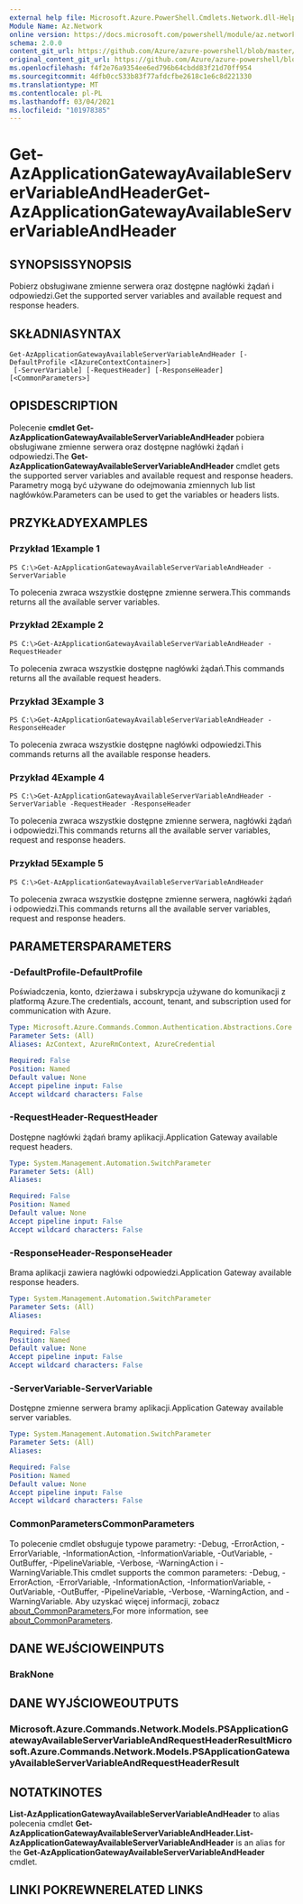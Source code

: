 ```yaml
---
external help file: Microsoft.Azure.PowerShell.Cmdlets.Network.dll-Help.xml
Module Name: Az.Network
online version: https://docs.microsoft.com/powershell/module/az.network/get-azapplicationgatewayavailableservervariableandheader
schema: 2.0.0
content_git_url: https://github.com/Azure/azure-powershell/blob/master/src/Network/Network/help/Get-AzApplicationGatewayAvailableServerVariableAndHeader.md
original_content_git_url: https://github.com/Azure/azure-powershell/blob/master/src/Network/Network/help/Get-AzApplicationGatewayAvailableServerVariableAndHeader.md
ms.openlocfilehash: f4f2e76a9354ee6ed796b64cbdd83f21d70ff954
ms.sourcegitcommit: 4dfb0cc533b83f77afdcfbe2618c1e6c8d221330
ms.translationtype: MT
ms.contentlocale: pl-PL
ms.lasthandoff: 03/04/2021
ms.locfileid: "101978385"
---
```

# <span data-ttu-id="17c6c-101">Get-AzApplicationGatewayAvailableServerVariableAndHeader</span><span class="sxs-lookup"><span data-stu-id="17c6c-101">Get-AzApplicationGatewayAvailableServerVariableAndHeader</span></span>

## <span data-ttu-id="17c6c-102">SYNOPSIS</span><span class="sxs-lookup"><span data-stu-id="17c6c-102">SYNOPSIS</span></span>
<span data-ttu-id="17c6c-103">Pobierz obsługiwane zmienne serwera oraz dostępne nagłówki żądań i odpowiedzi.</span><span class="sxs-lookup"><span data-stu-id="17c6c-103">Get the supported server variables and available request and response headers.</span></span>

## <span data-ttu-id="17c6c-104">SKŁADNIA</span><span class="sxs-lookup"><span data-stu-id="17c6c-104">SYNTAX</span></span>

```
Get-AzApplicationGatewayAvailableServerVariableAndHeader [-DefaultProfile <IAzureContextContainer>]
 [-ServerVariable] [-RequestHeader] [-ResponseHeader] [<CommonParameters>]
```

## <span data-ttu-id="17c6c-105">OPIS</span><span class="sxs-lookup"><span data-stu-id="17c6c-105">DESCRIPTION</span></span>
<span data-ttu-id="17c6c-106">Polecenie **cmdlet Get-AzApplicationGatewayAvailableServerVariableAndHeader** pobiera obsługiwane zmienne serwera oraz dostępne nagłówki żądań i odpowiedzi.</span><span class="sxs-lookup"><span data-stu-id="17c6c-106">The **Get-AzApplicationGatewayAvailableServerVariableAndHeader** cmdlet gets the supported server variables and available request and response headers.</span></span> <span data-ttu-id="17c6c-107">Parametry mogą być używane do odejmowania zmiennych lub list nagłówków.</span><span class="sxs-lookup"><span data-stu-id="17c6c-107">Parameters can be used to get the variables or headers lists.</span></span>

## <span data-ttu-id="17c6c-108">PRZYKŁADY</span><span class="sxs-lookup"><span data-stu-id="17c6c-108">EXAMPLES</span></span>

### <span data-ttu-id="17c6c-109">Przykład 1</span><span class="sxs-lookup"><span data-stu-id="17c6c-109">Example 1</span></span>
```
PS C:\>Get-AzApplicationGatewayAvailableServerVariableAndHeader -ServerVariable
```

<span data-ttu-id="17c6c-110">To polecenia zwraca wszystkie dostępne zmienne serwera.</span><span class="sxs-lookup"><span data-stu-id="17c6c-110">This commands returns all the available server variables.</span></span>

### <span data-ttu-id="17c6c-111">Przykład 2</span><span class="sxs-lookup"><span data-stu-id="17c6c-111">Example 2</span></span>
```
PS C:\>Get-AzApplicationGatewayAvailableServerVariableAndHeader -RequestHeader
```

<span data-ttu-id="17c6c-112">To polecenia zwraca wszystkie dostępne nagłówki żądań.</span><span class="sxs-lookup"><span data-stu-id="17c6c-112">This commands returns all the available request headers.</span></span>

### <span data-ttu-id="17c6c-113">Przykład 3</span><span class="sxs-lookup"><span data-stu-id="17c6c-113">Example 3</span></span>
```
PS C:\>Get-AzApplicationGatewayAvailableServerVariableAndHeader -ResponseHeader
```

<span data-ttu-id="17c6c-114">To polecenia zwraca wszystkie dostępne nagłówki odpowiedzi.</span><span class="sxs-lookup"><span data-stu-id="17c6c-114">This commands returns all the available response headers.</span></span>

### <span data-ttu-id="17c6c-115">Przykład 4</span><span class="sxs-lookup"><span data-stu-id="17c6c-115">Example 4</span></span>
```
PS C:\>Get-AzApplicationGatewayAvailableServerVariableAndHeader - ServerVariable -RequestHeader -ResponseHeader
```

<span data-ttu-id="17c6c-116">To polecenia zwraca wszystkie dostępne zmienne serwera, nagłówki żądań i odpowiedzi.</span><span class="sxs-lookup"><span data-stu-id="17c6c-116">This commands returns all the available server variables, request and response headers.</span></span>

### <span data-ttu-id="17c6c-117">Przykład 5</span><span class="sxs-lookup"><span data-stu-id="17c6c-117">Example 5</span></span>
```
PS C:\>Get-AzApplicationGatewayAvailableServerVariableAndHeader
```

<span data-ttu-id="17c6c-118">To polecenia zwraca wszystkie dostępne zmienne serwera, nagłówki żądań i odpowiedzi.</span><span class="sxs-lookup"><span data-stu-id="17c6c-118">This commands returns all the available server variables, request and response headers.</span></span>

## <span data-ttu-id="17c6c-119">PARAMETERS</span><span class="sxs-lookup"><span data-stu-id="17c6c-119">PARAMETERS</span></span>

### <span data-ttu-id="17c6c-120">-DefaultProfile</span><span class="sxs-lookup"><span data-stu-id="17c6c-120">-DefaultProfile</span></span>
<span data-ttu-id="17c6c-121">Poświadczenia, konto, dzierżawa i subskrypcja używane do komunikacji z platformą Azure.</span><span class="sxs-lookup"><span data-stu-id="17c6c-121">The credentials, account, tenant, and subscription used for communication with Azure.</span></span>

```yaml
Type: Microsoft.Azure.Commands.Common.Authentication.Abstractions.Core.IAzureContextContainer
Parameter Sets: (All)
Aliases: AzContext, AzureRmContext, AzureCredential

Required: False
Position: Named
Default value: None
Accept pipeline input: False
Accept wildcard characters: False
```

### <span data-ttu-id="17c6c-122">-RequestHeader</span><span class="sxs-lookup"><span data-stu-id="17c6c-122">-RequestHeader</span></span>
<span data-ttu-id="17c6c-123">Dostępne nagłówki żądań bramy aplikacji.</span><span class="sxs-lookup"><span data-stu-id="17c6c-123">Application Gateway available request headers.</span></span>

```yaml
Type: System.Management.Automation.SwitchParameter
Parameter Sets: (All)
Aliases:

Required: False
Position: Named
Default value: None
Accept pipeline input: False
Accept wildcard characters: False
```

### <span data-ttu-id="17c6c-124">-ResponseHeader</span><span class="sxs-lookup"><span data-stu-id="17c6c-124">-ResponseHeader</span></span>
<span data-ttu-id="17c6c-125">Brama aplikacji zawiera nagłówki odpowiedzi.</span><span class="sxs-lookup"><span data-stu-id="17c6c-125">Application Gateway available response headers.</span></span>

```yaml
Type: System.Management.Automation.SwitchParameter
Parameter Sets: (All)
Aliases:

Required: False
Position: Named
Default value: None
Accept pipeline input: False
Accept wildcard characters: False
```

### <span data-ttu-id="17c6c-126">-ServerVariable</span><span class="sxs-lookup"><span data-stu-id="17c6c-126">-ServerVariable</span></span>
<span data-ttu-id="17c6c-127">Dostępne zmienne serwera bramy aplikacji.</span><span class="sxs-lookup"><span data-stu-id="17c6c-127">Application Gateway available server variables.</span></span>

```yaml
Type: System.Management.Automation.SwitchParameter
Parameter Sets: (All)
Aliases:

Required: False
Position: Named
Default value: None
Accept pipeline input: False
Accept wildcard characters: False
```

### <span data-ttu-id="17c6c-128">CommonParameters</span><span class="sxs-lookup"><span data-stu-id="17c6c-128">CommonParameters</span></span>
<span data-ttu-id="17c6c-129">To polecenie cmdlet obsługuje typowe parametry: -Debug, -ErrorAction, -ErrorVariable, -InformationAction, -InformationVariable, -OutVariable, -OutBuffer, -PipelineVariable, -Verbose, -WarningAction i -WarningVariable.</span><span class="sxs-lookup"><span data-stu-id="17c6c-129">This cmdlet supports the common parameters: -Debug, -ErrorAction, -ErrorVariable, -InformationAction, -InformationVariable, -OutVariable, -OutBuffer, -PipelineVariable, -Verbose, -WarningAction, and -WarningVariable.</span></span> <span data-ttu-id="17c6c-130">Aby uzyskać więcej informacji, zobacz [about_CommonParameters.](http://go.microsoft.com/fwlink/?LinkID=113216)</span><span class="sxs-lookup"><span data-stu-id="17c6c-130">For more information, see [about_CommonParameters](http://go.microsoft.com/fwlink/?LinkID=113216).</span></span>

## <span data-ttu-id="17c6c-131">DANE WEJŚCIOWE</span><span class="sxs-lookup"><span data-stu-id="17c6c-131">INPUTS</span></span>

### <span data-ttu-id="17c6c-132">Brak</span><span class="sxs-lookup"><span data-stu-id="17c6c-132">None</span></span>

## <span data-ttu-id="17c6c-133">DANE WYJŚCIOWE</span><span class="sxs-lookup"><span data-stu-id="17c6c-133">OUTPUTS</span></span>

### <span data-ttu-id="17c6c-134">Microsoft.Azure.Commands.Network.Models.PSApplicationGatewayAvailableServerVariableAndRequestHeaderResult</span><span class="sxs-lookup"><span data-stu-id="17c6c-134">Microsoft.Azure.Commands.Network.Models.PSApplicationGatewayAvailableServerVariableAndRequestHeaderResult</span></span>

## <span data-ttu-id="17c6c-135">NOTATKI</span><span class="sxs-lookup"><span data-stu-id="17c6c-135">NOTES</span></span>
<span data-ttu-id="17c6c-136">**List-AzApplicationGatewayAvailableServerVariableAndHeader** to alias polecenia cmdlet **Get-AzApplicationGatewayAvailableServerVariableAndHeader.**</span><span class="sxs-lookup"><span data-stu-id="17c6c-136">**List-AzApplicationGatewayAvailableServerVariableAndHeader** is an alias for the **Get-AzApplicationGatewayAvailableServerVariableAndHeader** cmdlet.</span></span>

## <span data-ttu-id="17c6c-137">LINKI POKREWNE</span><span class="sxs-lookup"><span data-stu-id="17c6c-137">RELATED LINKS</span></span>
